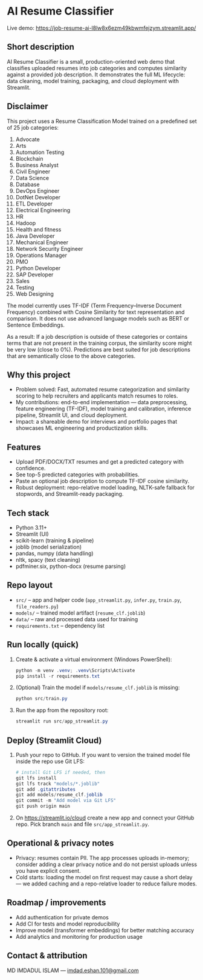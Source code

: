 # AI Resume Classifier

Live demo: https://job-resume-ai-l8lw8x6ezm49kbwmfejzym.streamlit.app/

## Short description

AI Resume Classifier is a small, production-oriented web demo that classifies uploaded resumes into job categories and computes similarity against a provided job description. It demonstrates the full ML lifecycle: data cleaning, model training, packaging, and cloud deployment with Streamlit.

## Disclaimer

This project uses a Resume Classification Model trained on a predefined set of 25 job categories:

1. Advocate
2. Arts
3. Automation Testing
4. Blockchain
5. Business Analyst
6. Civil Engineer
7. Data Science
8. Database
9. DevOps Engineer
10. DotNet Developer
11. ETL Developer
12. Electrical Engineering
13. HR
14. Hadoop
15. Health and fitness
16. Java Developer
17. Mechanical Engineer
18. Network Security Engineer
19. Operations Manager
20. PMO
21. Python Developer
22. SAP Developer
23. Sales
24. Testing
25. Web Designing

The model currently uses TF-IDF (Term Frequency–Inverse Document Frequency) combined with Cosine Similarity for text representation and comparison.
It does not use advanced language models such as BERT or Sentence Embeddings.

As a result:
If a job description is outside of these categories or contains terms that are not present in the training corpus, the similarity score might be very low (close to 0%).
Predictions are best suited for job descriptions that are semantically close to the above categories.

## Why this project

- Problem solved: Fast, automated resume categorization and similarity scoring to help recruiters and applicants match resumes to roles.
- My contributions: end-to-end implementation — data preprocessing, feature engineering (TF-IDF), model training and calibration, inference pipeline, Streamlit UI, and cloud deployment.
- Impact: a shareable demo for interviews and portfolio pages that showcases ML engineering and productization skills.

## Features

- Upload PDF/DOCX/TXT resumes and get a predicted category with confidence.
- See top-5 predicted categories with probabilities.
- Paste an optional job description to compute TF-IDF cosine similarity.
- Robust deployment: repo-relative model loading, NLTK-safe fallback for stopwords, and Streamlit-ready packaging.

## Tech stack

- Python 3.11+
- Streamlit (UI)
- scikit-learn (training & pipeline)
- joblib (model serialization)
- pandas, numpy (data handling)
- nltk, spacy (text cleaning)
- pdfminer.six, python-docx (resume parsing)

## Repo layout

- `src/` – app and helper code (`app_streamlit.py`, `infer.py`, `train.py`, `file_readers.py`)
- `models/` – trained model artifact (`resume_clf.joblib`)
- `data/` – raw and processed data used for training
- `requirements.txt` – dependency list

## Run locally (quick)

1. Create & activate a virtual environment (Windows PowerShell):

   ```powershell
   python -m venv .venv; .venv\Scripts\Activate
   pip install -r requirements.txt
   ```

2. (Optional) Train the model if `models/resume_clf.joblib` is missing:

   ```powershell
   python src/train.py
   ```

3. Run the app from the repository root:

   ```powershell
   streamlit run src/app_streamlit.py
   ```

## Deploy (Streamlit Cloud)

1. Push your repo to GitHub. If you want to version the trained model file inside the repo use Git LFS:

   ```powershell
   # install Git LFS if needed, then
   git lfs install
   git lfs track "models/*.joblib"
   git add .gitattributes
   git add models/resume_clf.joblib
   git commit -m "Add model via Git LFS"
   git push origin main
   ```

2. On https://streamlit.io/cloud create a new app and connect your GitHub repo. Pick branch `main` and file `src/app_streamlit.py`.


## Operational & privacy notes

- Privacy: resumes contain PII. The app processes uploads in-memory; consider adding a clear privacy notice and do not persist uploads unless you have explicit consent.
- Cold starts: loading the model on first request may cause a short delay — we added caching and a repo-relative loader to reduce failure modes.

## Roadmap / improvements

- Add authentication for private demos
- Add CI for tests and model reproducibility
- Improve model (transformer embeddings) for better matching accuracy
- Add analytics and monitoring for production usage

## Contact & attribution

MD IMDADUL ISLAM — imdad.eshan.101@gmail.com

